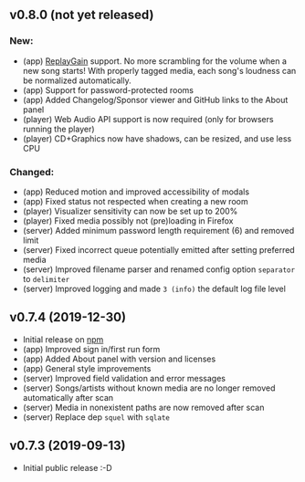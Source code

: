 ## v0.8.0 (not yet released)

### New:

- (app) [ReplayGain](https://en.wikipedia.org/wiki/ReplayGain) support. No more scrambling for the volume when a new song starts! With properly tagged media, each song's loudness can be normalized automatically.
- (app) Support for password-protected rooms
- (app) Added Changelog/Sponsor viewer and GitHub links to the About panel
- (player) Web Audio API support is now required (only for browsers running the player)
- (player) CD+Graphics now have shadows, can be resized, and use less CPU

### Changed:

- (app) Reduced motion and improved accessibility of modals
- (app) Fixed status not respected when creating a new room
- (player) Visualizer sensitivity can now be set up to 200%
- (player) Fixed media possibly not (pre)loading in Firefox
- (server) Added minimum password length requirement (6) and removed limit
- (server) Fixed incorrect queue potentially emitted after setting preferred media
- (server) Improved filename parser and renamed config option `separator` to `delimiter`
- (server) Improved logging and made `3 (info)` the default log file level

## v0.7.4 (2019-12-30)

- Initial release on [npm](https://www.npmjs.com/package/karaoke-forever)
- (app) Improved sign in/first run form
- (app) Added About panel with version and licenses
- (app) General style improvements
- (server) Improved field validation and error messages
- (server) Songs/artists without known media are no longer removed automatically after scan
- (server) Media in nonexistent paths are now removed after scan
- (server) Replace dep `squel` with `sqlate`

## v0.7.3 (2019-09-13)

- Initial public release :-D
